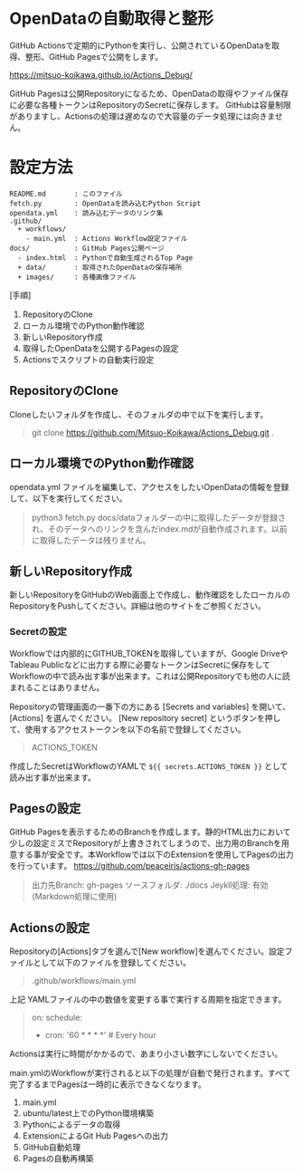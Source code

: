 # OpenDataの自動取得と整形
GitHub Actionsで定期的にPythonを実行し、公開されているOpenDataを取得、整形、GitHub Pagesで公開をします。

https://mitsuo-koikawa.github.io/Actions_Debug/

GitHub Pagesは公開Repositoryになるため、OpenDataの取得やファイル保存に必要な各種トークンはRepositoryのSecretに保存します。
GitHubは容量制限がありますし、Actionsの処理は遅めなので大容量のデータ処理には向きません。

# 設定方法
```
README.md       : このファイル
fetch.py        : OpenDataを読み込むPython Script
opendata.yml    : 読み込むデータのリンク集
.github/
  + workflows/
    - main.yml  : Actions Workflow設定ファイル
docs/           : GitHub Pages公開ページ
  - index.html  : Pythonで自動生成されるTop Page
  + data/       : 取得されたOpenDataの保存場所
  + images/     : 各種画像ファイル
```
[手順]
1. RepositoryのClone
1. ローカル環境でのPython動作確認
1. 新しいRepository作成
1. 取得したOpenDataを公開するPagesの設定
1. Actionsでスクリプトの自動実行設定


## RepositoryのClone
Cloneしたいフォルダを作成し、そのフォルダの中で以下を実行します。
> git clone https://github.com/Mitsuo-Koikawa/Actions_Debug.git .

## ローカル環境でのPython動作確認
opendata.yml ファイルを編集して、アクセスをしたいOpenDataの情報を登録して、以下を実行してください。
> python3 fetch.py
docs/dataフォルダーの中に取得したデータが登録され、そのデータへのリンクを含んだindex.mdが自動作成されます。以前に取得したデータは残りません。

## 新しいRepository作成
新しいRepositoryをGitHubのWeb画面上で作成し、動作確認をしたローカルのRepositoryをPushしてください。詳細は他のサイトをご参照ください。

### Secretの設定
Workflowでは内部的にGITHUB_TOKENを取得していますが、Google DriveやTableau Publicなどに出力する際に必要なトークンはSecretに保存をしてWorkflowの中で読み出す事が出来ます。これは公開Repositoryでも他の人に読まれることはありません。

Repositoryの管理画面の一番下の方にある [Secrets and variables] を開いて、[Actions] を選んでください。
[New repository secret] というボタンを押して、使用するアクセストークンを以下の名前で登録してください。
> ACTIONS_TOKEN

作成したSecretはWorkflowのYAMLで `${{ secrets.ACTIONS_TOKEN }}` として読み出す事が出来ます。

## Pagesの設定
GitHub Pagesを表示するためのBranchを作成します。静的HTML出力において少しの設定ミスでRepositoryが上書きされてしまうので、出力用のBranchを用意する事が安全です。本Workflowでは以下のExtensionを使用してPagesの出力を行っています。
https://github.com/peaceiris/actions-gh-pages

> 出力先Branch: gh-pages
> ソースフォルダ: ./docs
> Jeykll処理: 有効 (Markdown処理に使用)

> 
## Actionsの設定
Repositoryの[Actions]タブを選んで[New workflow]を選んでください。設定ファイルとして以下のファイルを登録してください。
> .github/workflows/main.yml

上記 YAMLファイルの中の数値を変更する事で実行する周期を指定できます。
> on:
>  schedule:
>    - cron: '60 * * * *' # Every hour

Actionsは実行に時間がかかるので、あまり小さい数字にしないでください。

main.ymlのWorkflowが実行されると以下の処理が自動で発行されます。すべて完了するまでPagesは一時的に表示できなくなります。
1. main.yml
  1. ubuntu/latest上でのPython環境構築
  1. Pythonによるデータの取得
  1. ExtensionによるGit Hub Pagesへの出力
1. GitHub自動処理
  1. Pagesの自動再構築



